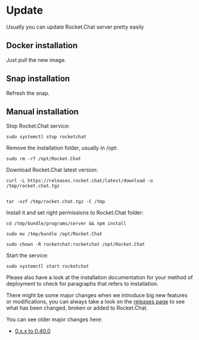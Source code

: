 # Update

Usually you can update Rocket.Chat server pretty easily

## Docker installation

Just pull the new image.

## Snap installation

Refresh the snap.

## Manual installation

Stop Rocket.Chat service:

```
sudo systemctl stop rocketchat
```

Remove the installation folder, usually in /opt:

```
sudo rm -rf /opt/Rocket.Chat
```

Download Rocket.Chat latest version:

```
curl -L https://releases.rocket.chat/latest/download -o /tmp/rocket.chat.tgz
```

```

tar -xzf /tmp/rocket.chat.tgz -C /tmp

```

Install it and set right permissions to Rocket.Chat folder:

```
cd /tmp/bundle/programs/server && npm install
```

```
sudo mv /tmp/bundle /opt/Rocket.Chat
```

```
sudo chown -R rocketchat:rocketchat /opt/Rocket.Chat
```

Start the service:

```
sudo systemctl start rocketchat
```

Please also have a look at the installation documentation for your method of deployment to check for paragraphs that refers to installation.

There might be some major changes when we introduce big new features or modifications,
you can always take a look on the [releases page](https://github.com/RocketChat/Rocket.Chat/releases)
to see what has been changed, broken or added to Rocket.Chat.

You can see older major changes here:

- [0.x.x to 0.40.0](from-0-x-x-to-0-40-0/)
